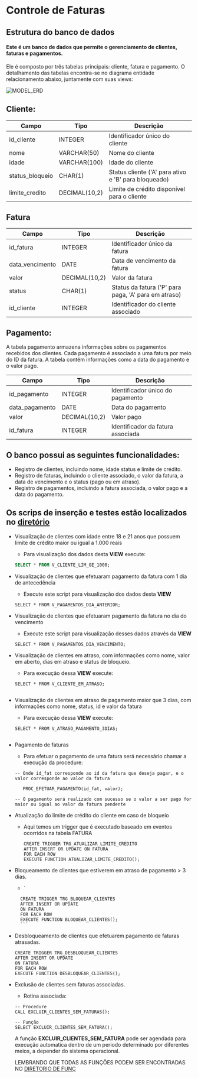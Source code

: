 # Controle de Faturas
## Estrutura do banco de dados
#### Este é um banco de dados que permite o gerenciamento de clientes, faturas e pagamentos. 
Ele é composto por três tabelas principais: cliente, fatura e pagamento. O detalhamento
das tabelas encontra-se no diagrama entidade relacionamento abaixo, juntamente com suas views:

![MODEL_ERD](https://user-images.githubusercontent.com/62714085/219845559-9db8d5d8-3dea-49db-9235-36f5e7bc1efb.png)



## **Cliente**:

Campo	| Tipo |	Descrição
------|------|------------
id_cliente | INTEGER	| Identificador único do cliente
nome	| VARCHAR(50)	| Nome do cliente
idade	| VARCHAR(100) |	Idade do cliente
status_bloqueio	| CHAR(1)	| Status cliente ('A' para ativo e 'B' para bloqueado)
limite_credito | DECIMAL(10,2) | Limite de crédito disponível para o cliente



## **Fatura**

Campo |	Tipo |	Descrição
------|------|-------------
id_fatura |	INTEGER	| Identificador único da fatura
data_vencimento | DATE	| Data de vencimento da fatura
valor	| DECIMAL(10,2)	| Valor da fatura
status	| CHAR(1)	| Status da fatura ('P' para paga, 'A' para em atraso)
id_cliente | INTEGER | Identificador do cliente associado



## **Pagamento**:
A tabela pagamento armazena informações sobre os pagamentos recebidos dos clientes. Cada pagamento é associado a uma fatura por meio do ID da fatura. A tabela contém informações como a data do pagamento e o valor pago.

Campo	| Tipo |	Descrição
------|-----| ------------
id_pagamento	| INTEGER	|Identificador único do pagamento
data_pagamento | DATE	| Data do pagamento
valor	| DECIMAL(10,2)	| Valor pago
id_fatura	| INTEGER	| Identificador da fatura associada


## O banco possui as seguintes funcionalidades:

- Registro de clientes, incluindo nome, idade status e limite de crédito.
- Registro de faturas, incluindo o cliente associado, o valor da fatura, a data de vencimento e o status (pago ou em atraso).
- Registro de pagamentos, incluindo a fatura associada, o valor pago e a data do pagamento.
## Os scrips de inserção e testes estão localizados no [diretório](https://github.com/EmersuCC/challenge_sql_intern/tree/main/Schema/Scripts/Teste)


- Visualização de clientes com idade entre 18 e 21 anos que possuem limite de crédito maior ou igual a 1.000
reais
  - Para visualização dos dados desta **VIEW** execute:
  ```sql
  SELECT * FROM V_CLIENTE_LIM_GE_1000;

- Visualização de clientes que efetuaram pagamento da fatura com 1 dia de antecedência
  - Execute este script para visualização dos dados desta **VIEW** 
  ```plpgsql
  SELECT * FROM V_PAGAMENTOS_DIA_ANTERIOR;
  
- Visualização de clientes que efetuaram pagamento da fatura no dia do vencimento
  - Execute este script para visualização desses dados através da **VIEW**
  ```plpgsql
  SELECT * FROM V_PAGAMENTOS_DIA_VENCIMENTO;

- Visualização de clientes em atraso, com informações como nome, valor em aberto, dias em atraso e status de bloqueio.
  - Para execução dessa **VIEW** execute: 
  ```plpgsql
  SELECT * FROM V_CLIENTE_EM_ATRASO;
  
  
- Visualização de clientes em atraso de pagamento maior que 3 dias, com informações como nome, status, id e valor da fatura
  - Para execução dessa **VIEW** execute: 
  ```plpgsql 
  SELECT * FROM V_ATRASO_PAGAMENTO_3DIAS;
  
  
- Pagamento de faturas
  - Para efetuar o pagamento de uma fatura será necessário chamar a execução da procedure:
  ```plpgsql
  -- Onde id_fat corresponde ao id da fatura que deseja pagar, e o valor corresponde ao valor da fatura
     
     PROC_EFETUAR_PAGAMENTO(id_fat, valor);
     
  -- O pagamento será realizado com sucesso se o valor a ser pago for maior ou igual ao valor da fatura pendente
  ```
  

- Atualização do limite de crédito do cliente em caso de bloqueio
  - Aqui temos um trigger que é executado baseado em eventos ocorridos na tabela FATURA
    ```plpgsql
    CREATE TRIGGER TRG_ATUALIZAR_LIMITE_CREDITO
    AFTER INSERT OR UPDATE ON FATURA
    FOR EACH ROW
    EXECUTE FUNCTION ATUALIZAR_LIMITE_CREDITO();
    ```
 
- Bloqueamento de clientes que estiverem em atraso de pagamento > 3 dias.
    - `
    ```plpgsql
      CREATE TRIGGER TRG_BLOQUEAR_CLIENTES 
      AFTER INSERT OR UPDATE 
      ON FATURA 
      FOR EACH ROW 
      EXECUTE FUNCTION BLOQUEAR_CLIENTES();
      ```
- Desbloqueamento de clientes que efetuarem pagamento de faturas atrasadas.
  ```plpgsql
  CREATE TRIGGER TRG_DESBLOQUEAR_CLIENTES 
  AFTER INSERT OR UPDATE 
  ON FATURA 
  FOR EACH ROW 
  EXECUTE FUNCTION DESBLOQUEAR_CLIENTES();
  ```
- Exclusão de clientes sem faturas associadas.
  - Rotina associada: 
  ```plpgsql
  -- Procedure
  CALL EXCLUIR_CLIENTES_SEM_FATURAS();
  
  -- Função
  SELECT EXCLUIR_CLIENTES_SEM_FATURA();
  ```
  
  A função **EXCLUIR_CLIENTES_SEM_FATURA** pode ser agendada para execução
  automatica dentro de um periodo determinado por diferentes meios, a depender do sistema operacional.
  
  LEMBRANDO QUE TODAS AS FUNÇÕES PODEM SER ENCONTRADAS NO [DIRETORIO DE FUNÇ](https://github.com/EmersuCC/challenge_sql_intern/tree/main/Schema/Scripts/Functions)
